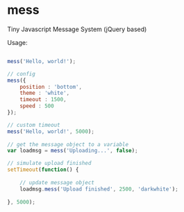 mess
====

Tiny Javascript Message System (jQuery based)

Usage:

```javascript

mess('Hello, world!');

// config
mess({
    position : 'bottom',
    theme : 'white',
    timeout : 1500,
    speed : 500
});

// custom timeout
mess('Hello, world!', 5000);
	
// get the message object to a variable 
var loadmsg = mess('Uploading...', false);

// simulate upload finished
setTimeout(function() {
    
    // update message object
    loadmsg.mess('Upload finished', 2500, 'darkwhite');
    
}, 5000);	
	
```
